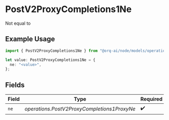 # PostV2ProxyCompletions1Ne

Not equal to

## Example Usage

```typescript
import { PostV2ProxyCompletions1Ne } from "@orq-ai/node/models/operations";

let value: PostV2ProxyCompletions1Ne = {
  ne: "<value>",
};
```

## Fields

| Field                                       | Type                                        | Required                                    | Description                                 |
| ------------------------------------------- | ------------------------------------------- | ------------------------------------------- | ------------------------------------------- |
| `ne`                                        | *operations.PostV2ProxyCompletions1ProxyNe* | :heavy_check_mark:                          | N/A                                         |